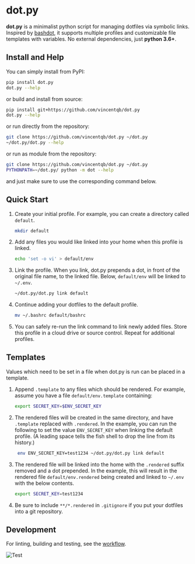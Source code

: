 # dot.py

**dot.py** is a minimalist python script for managing dotfiles via symbolic links. Inspired by [bashdot](https://github.com/bashdot/bashdot), it supports multiple profiles and customizable file templates with variables. No external dependencies, just **python 3.6+**.

## Install and Help

You can simply install from PyPI:

```sh
pip install dot.py
dot.py --help
```

or build and install from source:

```sh
pip install git+https://github.com/vincentqb/dot.py
dot.py --help
```

or run directly from the repository:

```sh
git clone https://github.com/vincentqb/dot.py ~/dot.py
~/dot.py/dot.py --help
```

or run as module from the repository:

```sh
git clone https://github.com/vincentqb/dot.py ~/dot.py
PYTHONPATH=~/dot.py/ python -m dot --help
```

and just make sure to use the corresponding command below.

## Quick Start

1. Create your initial profile. For example, you can create a directory called `default`.

   ```sh
   mkdir default
   ```

1. Add any files you would like linked into your home when this profile is linked.

   ```sh
   echo 'set -o vi' > default/env
   ```

1. Link the profile. When you link, dot.py prepends a dot, in front of the original file name, to the linked file. Below, `default/env` will be linked to `~/.env`.

   ```sh
   ~/dot.py/dot.py link default
   ```

1. Continue adding your dotfiles to the default profile.

   ```sh
   mv ~/.bashrc default/bashrc
   ```

1. You can safely re-run the link command to link newly added files. Store this profile in a cloud drive or source control. Repeat for additional profiles.

## Templates

Values which need to be set in a file when dot.py is run can be placed in a template.

1. Append `.template` to any files which should be rendered. For example, assume you have a file `default/env.template` containing:

   ```sh
   export SECRET_KEY=$ENV_SECRET_KEY
   ```

1. The rendered files will be created in the same directory, and have `.template` replaced with `.rendered`. In the example, you can run the following to set the value `ENV_SECRET_KEY` when linking the default profile. (A leading space tells the fish shell to drop the line from its history.)

   ```sh
    env ENV_SECRET_KEY=test1234 ~/dot.py/dot.py link default
   ```

1. The rendered file will be linked into the home with the `.rendered` suffix removed and a dot prepended. In the example, this will result in the rendered file `default/env.rendered` being created and linked to `~/.env` with the below contents.

   ```sh
   export SECRET_KEY=test1234
   ```

1. Be sure to include `**/*.rendered` in `.gitignore` if you put your dotfiles into a git repository.

## Development

For linting, building and testing, see the [workflow](https://github.com/vincentqb/dot.py/blob/main/.github/workflows/python-app.yml).

![Test](https://github.com/vincentqb/dot.py/actions/workflows/python-app.yml/badge.svg)
